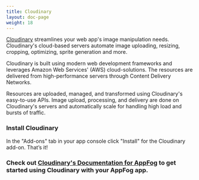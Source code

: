 ```yaml
---
title: Cloudinary
layout: doc-page
weight: 18
---
```


[Cloudinary](http://cloudinary.com/) streamlines your web app's image manipulation needs. Cloudinary's cloud-based servers automate image uploading, resizing, cropping, optimizing, sprite generation and more.

Cloudinary is built using modern web development frameworks and leverages Amazon Web Services' (AWS) cloud-solutions. The resources are delivered from high-performance servers through Content Delivery Networks.

Resources are uploaded, managed, and transformed using Cloudinary's easy-to-use APIs. Image upload, processing, and delivery are done on Cloudinary's servers and automatically scale for handling high load and bursts of traffic.

### Install Cloudinary

In the "Add-ons" tab in your app console click "Install" for the Cloudinary add-on. That’s it!

### Check out [Cloudinary's Documentation for AppFog](http://cloudinary.com/documentation/appfog_integration) to get started using Cloudinary with your AppFog app.
